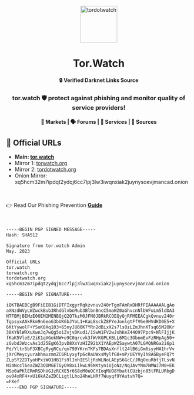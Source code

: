 <p align="center"><img src="https://avatars.githubusercontent.com/u/131911538" alt="tordotwatch" width="100" height="100"></p>

<h1 align="center">Tor.Watch</h1>

<div align="center">
	<strong>🔒 Verified Darknet Links Source</strong>
</div>

<div align="center">
	<h3>tor.watch 🛡️ protect against phishing and monitor quality of service providers!</h3>
</div>

<div align="center">
	<h4>🛒 Markets | 🗣️ Forums | 🧰 Services | 🔌 Sources</h4>
</div>

## 🔗 Official URLs

- <strong>Main: [tor.watch](https://tor.watch)</strong>
- Mirror 1: [torwatch.org](https://torwatch.org)
- Mirror 2: [tordotwatch.org](https://tordotwatch.org)
- Onion Mirror: xq5hcm32m7ipdqt2ydqj6cc7lpj3lw3iwqnxiak2juynysoevjmancad.onion
	
<br />

👉 Read Our Phishing Prevention **[Guide](https://torwatch.org/prevention.html/)**

<br />

```bash
-----BEGIN PGP SIGNED MESSAGE-----
Hash: SHA512

Signature from tor.watch Admin
May. 2023

Official URLs
tor.watch
torwatch.org
tordotwatch.org
xq5hcm32m7ipdqt2ydqj6cc7lpj3lw3iwqnxiak2juynysoevjmancad.onion

-----BEGIN PGP SIGNATURE-----

iQKTBAEBCgB9FiEEB1GiDTFIxgyrRqkzvnuv240rTgoFAmRxDHRfFIAAAAAALgAo
aXNzdWVyLWZwckBub3RhdGlvbnMub3BlbnBncC5maWZ0aGhvcnNlbWFuLm5ldDA3
NTFBMjBEMzE0OEM2MENBQjQ2QTkzM0JFN0JBRkRCOEQyQjRFMEEACgkQvnuv240r
TgpsyxAAkRkm9n6eoG3bUK6bJYoL1+KaL8sckZ8PYeJonlgtFfV6e9HVdKD0E5+X
6KtYywolF+YSoK8Xq103+65nyJU80K7YRn2dBixX2s7lsOzLZmJhnKTsq65M2OKr
30XYNlWRXuXwnJq7wQg5oiZvjvDKudi/1SwW1FV2wJshKeZ44O97Ppc9+NlFIjjK
fKaK5VloE/2iK1qXGokNW+e9C0qrcvk3fW/KGPLKBLL6M1c3ObnmEvFzRHpAg50+
zGvbdJWzcvAs1d25EgK63pvD8XxYzHIZ92bX1YAEpWZSaywtA07LGMQNRGa2i6p1
Pd/Yltr5bF3XBCgRygRCu/qn799YKrnTKFs7BDAsXnflt24lB6iGm6syyHA1hrVv
jXrCMeycyurahhmvzmmZC6RLyxyfp6cRaUWxsMylfG8+mP/UEYVyIh8AGByeFQ7t
ZLpSY2ZOTyoHPxiWO1HB1Fs9lInhIESljRoWLNoLAEpS6GcC/JRqOeuRbtjTLsvN
Ni4Nccl6eaZWZ3QDMGE7GyOV8xLikwL95NKtyniUjoNz/NqJAvYNm7NMWJ7M0+EK
MSo0aPKlERmRSDhVGJzRCXE5r6S8oM0uOCYIoqMUO8YbattCUzbjn85tFRLURbgD
ovO4xRF4+xU16kAZaZDCLigtlLho24heLHRf7Wuyqf9YAutvh7Q=
=FXef
-----END PGP SIGNATURE-----
```
